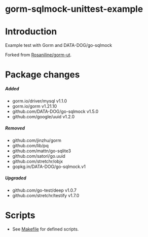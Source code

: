 # gorm-sqlmock-unittest-example

# Introduction

Example test with Gorm and DATA-DOG/go-sqlmock

Forked from [Rosaniline/gorm-ut](https://github.com/Rosaniline/gorm-ut).

# Package changes

##### Added
- gorm.io/driver/mysql v1.1.0
- gorm.io/gorm v1.21.10
- github.com/DATA-DOG/go-sqlmock v1.5.0
- github.com/google/uuid v1.2.0

##### Removed
- github.com/jinzhu/gorm
- github.com/lib/pq
- github.com/mattn/go-sqlite3
- github.com/satori/go.uuid
- github.com/stretchr/objx
- gopkg.in/DATA-DOG/go-sqlmock.v1

##### Upgraded
- github.com/go-test/deep v1.0.7
- github.com/stretchr/testify v1.7.0

# Scripts

- See [Makefile](./Makefile) for defined scripts.
